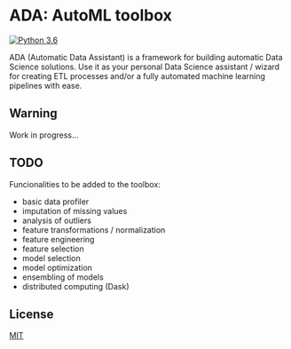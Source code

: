 # ADA: AutoML toolbox

[![Python 3.6](https://img.shields.io/badge/python-3.6-blue.svg)](https://www.python.org/downloads/release/python-360/)

ADA (Automatic Data Assistant) is a framework for building automatic Data Science solutions. Use it as your personal Data Science assistant / wizard for creating ETL processes and/or a fully automated machine learning pipelines with ease.

## Warning

Work in progress...

## TODO

Funcionalities to be added to the toolbox:

- basic data profiler
- imputation of missing values
- analysis of outliers
- feature transformations / normalization
- feature engineering
- feature selection
- model selection
- model optimization
- ensembling of models
- distributed computing (Dask)

## License

[MIT](LICENSE)
